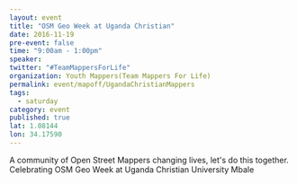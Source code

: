 ```yaml
---
layout: event
title: "OSM Geo Week at Uganda Christian"
date: 2016-11-19
pre-event: false
time: "9:00am - 1:00pm"
speaker: 
twitter: "#TeamMappersForLife"
organization: Youth Mappers(Team Mappers For Life)
permalink: event/mapoff/UgandaChristianMappers
tags: 
  - saturday
category: event
published: true
lat: 1.08144
lon: 34.17590
---
```


A community of Open Street Mappers changing lives, let's do this together.
Celebrating OSM Geo Week at Uganda Christian University Mbale
